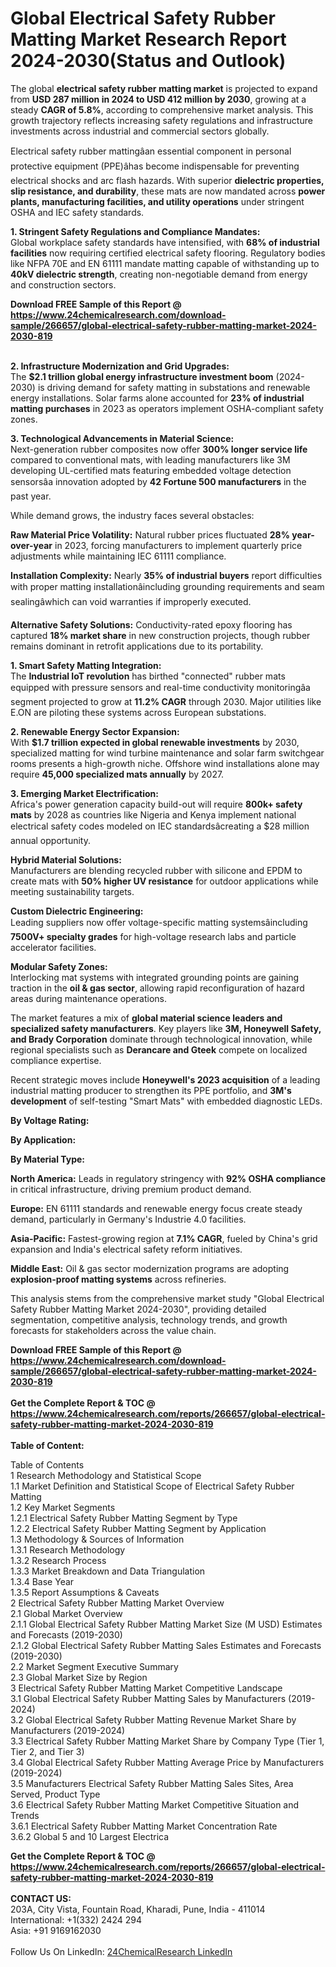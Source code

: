 <h1>Global Electrical Safety Rubber Matting Market Research Report 2024-2030(Status and Outlook)</h1><p>The global <strong>electrical safety rubber matting market</strong> is projected to expand from <strong>USD 287 million in 2024 to USD 412 million by 2030</strong>, growing at a steady <strong>CAGR of 5.8%</strong>, according to comprehensive market analysis. This growth trajectory reflects increasing safety regulations and infrastructure investments across industrial and commercial sectors globally.</p><p>Electrical safety rubber mattingâan essential component in personal protective equipment (PPE)âhas become indispensable for preventing electrical shocks and arc flash hazards. With superior <strong>dielectric properties, slip resistance, and durability</strong>, these mats are now mandated across <strong>power plants, manufacturing facilities, and utility operations</strong> under stringent OSHA and IEC safety standards.</p><p><strong>1. Stringent Safety Regulations and Compliance Mandates:</strong><br>
Global workplace safety standards have intensified, with <strong>68% of industrial facilities</strong> now requiring certified electrical safety flooring. Regulatory bodies like NFPA 70E and EN 61111 mandate matting capable of withstanding up to <strong>40kV dielectric strength</strong>, creating non-negotiable demand from energy and construction sectors.</p><div><b>Download FREE Sample of this Report @ 
            <a href="https://www.24chemicalresearch.com/download-sample/266657/global-electrical-safety-rubber-matting-market-2024-2030-819">
            https://www.24chemicalresearch.com/download-sample/266657/global-electrical-safety-rubber-matting-market-2024-2030-819</a></b></div><br><p><strong>2. Infrastructure Modernization and Grid Upgrades:</strong><br>
The <strong>$2.1 trillion global energy infrastructure investment boom</strong> (2024-2030) is driving demand for safety matting in substations and renewable energy installations. Solar farms alone accounted for <strong>23% of industrial matting purchases</strong> in 2023 as operators implement OSHA-compliant safety zones.</p><p><strong>3. Technological Advancements in Material Science:</strong><br>
Next-generation rubber composites now offer <strong>300% longer service life</strong> compared to conventional mats, with leading manufacturers like 3M developing UL-certified mats featuring embedded voltage detection sensorsâa innovation adopted by <strong>42 Fortune 500 manufacturers</strong> in the past year.</p><p>While demand grows, the industry faces several obstacles:</p><p><strong>Raw Material Price Volatility:</strong> Natural rubber prices fluctuated <strong>28% year-over-year</strong> in 2023, forcing manufacturers to implement quarterly price adjustments while maintaining IEC 61111 compliance.</p><p><strong>Installation Complexity:</strong> Nearly <strong>35% of industrial buyers</strong> report difficulties with proper matting installationâincluding grounding requirements and seam sealingâwhich can void warranties if improperly executed.</p><p><strong>Alternative Safety Solutions:</strong> Conductivity-rated epoxy flooring has captured <strong>18% market share</strong> in new construction projects, though rubber remains dominant in retrofit applications due to its portability.</p><p><strong>1. Smart Safety Matting Integration:</strong><br>
The <strong>Industrial IoT revolution</strong> has birthed "connected" rubber mats equipped with pressure sensors and real-time conductivity monitoringâa segment projected to grow at <strong>11.2% CAGR</strong> through 2030. Major utilities like E.ON are piloting these systems across European substations.</p><p><strong>2. Renewable Energy Sector Expansion:</strong><br>
With <strong>$1.7 trillion expected in global renewable investments</strong> by 2030, specialized matting for wind turbine maintenance and solar farm switchgear rooms presents a high-growth niche. Offshore wind installations alone may require <strong>45,000 specialized mats annually</strong> by 2027.</p><p><strong>3. Emerging Market Electrification:</strong><br>
Africa's power generation capacity build-out will require <strong>800k+ safety mats</strong> by 2028 as countries like Nigeria and Kenya implement national electrical safety codes modeled on IEC standardsâcreating a $28 million annual opportunity.</p><p><strong>Hybrid Material Solutions:</strong><br>
	Manufacturers are blending recycled rubber with silicone and EPDM to create mats with <strong>50% higher UV resistance</strong> for outdoor applications while meeting sustainability targets.</p><p><strong>Custom Dielectric Engineering:</strong><br>
	Leading suppliers now offer voltage-specific matting systemsâincluding <strong>7500V+ specialty grades</strong> for high-voltage research labs and particle accelerator facilities.</p><p><strong>Modular Safety Zones:</strong><br>
	Interlocking mat systems with integrated grounding points are gaining traction in the <strong>oil &amp; gas sector</strong>, allowing rapid reconfiguration of hazard areas during maintenance operations.</p><p>The market features a mix of <strong>global material science leaders and specialized safety manufacturers</strong>. Key players like <strong>3M, Honeywell Safety, and Brady Corporation</strong> dominate through technological innovation, while regional specialists such as <strong>Derancare and Gteek</strong> compete on localized compliance expertise.</p><p>Recent strategic moves include <strong>Honeywell's 2023 acquisition</strong> of a leading industrial matting producer to strengthen its PPE portfolio, and <strong>3M's development</strong> of self-testing "Smart Mats" with embedded diagnostic LEDs.</p><p><strong>By Voltage Rating:</strong></p><p><strong>By Application:</strong></p><p><strong>By Material Type:</strong></p><p><strong>North America:</strong> Leads in regulatory stringency with <strong>92% OSHA compliance</strong> in critical infrastructure, driving premium product demand.</p><p><strong>Europe:</strong> EN 61111 standards and renewable energy focus create steady demand, particularly in Germany's Industrie 4.0 facilities.</p><p><strong>Asia-Pacific:</strong> Fastest-growing region at <strong>7.1% CAGR</strong>, fueled by China's grid expansion and India's electrical safety reform initiatives.</p><p><strong>Middle East:</strong> Oil &amp; gas sector modernization programs are adopting <strong>explosion-proof matting systems</strong> across refineries.</p><p>This analysis stems from the comprehensive market study "Global Electrical Safety Rubber Matting Market 2024-2030", providing detailed segmentation, competitive analysis, technology trends, and growth forecasts for stakeholders across the value chain.</p><div><b>Download FREE Sample of this Report @ 
            <a href="https://www.24chemicalresearch.com/download-sample/266657/global-electrical-safety-rubber-matting-market-2024-2030-819">
            https://www.24chemicalresearch.com/download-sample/266657/global-electrical-safety-rubber-matting-market-2024-2030-819</a></b></div><br><div><b>Get the Complete Report & TOC @ 
            <a href="https://www.24chemicalresearch.com/reports/266657/global-electrical-safety-rubber-matting-market-2024-2030-819">
            https://www.24chemicalresearch.com/reports/266657/global-electrical-safety-rubber-matting-market-2024-2030-819</a></b></div><br>
            <b>Table of Content:</b><p>Table of Contents<br />
1 Research Methodology and Statistical Scope<br />
1.1 Market Definition and Statistical Scope of Electrical Safety Rubber Matting<br />
1.2 Key Market Segments<br />
1.2.1 Electrical Safety Rubber Matting Segment by Type<br />
1.2.2 Electrical Safety Rubber Matting Segment by Application<br />
1.3 Methodology & Sources of Information<br />
1.3.1 Research Methodology<br />
1.3.2 Research Process<br />
1.3.3 Market Breakdown and Data Triangulation<br />
1.3.4 Base Year<br />
1.3.5 Report Assumptions & Caveats<br />
2 Electrical Safety Rubber Matting Market Overview<br />
2.1 Global Market Overview<br />
2.1.1 Global Electrical Safety Rubber Matting Market Size (M USD) Estimates and Forecasts (2019-2030)<br />
2.1.2 Global Electrical Safety Rubber Matting Sales Estimates and Forecasts (2019-2030)<br />
2.2 Market Segment Executive Summary<br />
2.3 Global Market Size by Region<br />
3 Electrical Safety Rubber Matting Market Competitive Landscape<br />
3.1 Global Electrical Safety Rubber Matting Sales by Manufacturers (2019-2024)<br />
3.2 Global Electrical Safety Rubber Matting Revenue Market Share by Manufacturers (2019-2024)<br />
3.3 Electrical Safety Rubber Matting Market Share by Company Type (Tier 1, Tier 2, and Tier 3)<br />
3.4 Global Electrical Safety Rubber Matting Average Price by Manufacturers (2019-2024)<br />
3.5 Manufacturers Electrical Safety Rubber Matting Sales Sites, Area Served, Product Type<br />
3.6 Electrical Safety Rubber Matting Market Competitive Situation and Trends<br />
3.6.1 Electrical Safety Rubber Matting Market Concentration Rate<br />
3.6.2 Global 5 and 10 Largest Electrica</p><div><b>Get the Complete Report & TOC @ 
            <a href="https://www.24chemicalresearch.com/reports/266657/global-electrical-safety-rubber-matting-market-2024-2030-819">
            https://www.24chemicalresearch.com/reports/266657/global-electrical-safety-rubber-matting-market-2024-2030-819</a></b></div><br><b>CONTACT US:</b><br>
            203A, City Vista, Fountain Road, Kharadi, Pune, India - 411014<br>
            International: +1(332) 2424 294<br>
            Asia: +91 9169162030 <br><br>
            Follow Us On LinkedIn: <a href="https://www.linkedin.com/company/24chemicalresearch/">24ChemicalResearch LinkedIn</a>